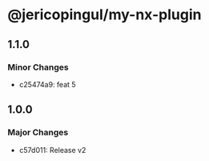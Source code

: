 # @jericopingul/my-nx-plugin

## 1.1.0

### Minor Changes

- c25474a9: feat 5

## 1.0.0

### Major Changes

- c57d011: Release v2
